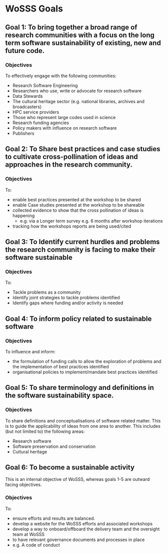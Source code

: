 # WoSSS Goals

## Goal 1: To bring together a broad range of research communities with a focus on the long term software sustainability of existing, new and future code.

### Objectives
To effectively engage with the following communities:

+ Research Software Engineering
+ Researchers who use, write or advocate for research software
+ Data Stewards
+ The cultural heritage sector (e.g. national libraries, archives and broadcasters)
+ HPC service providers
+ Those who represent large codes used in science
+ Research funding agencies
+ Policy makers with influence on research software
+ Publishers

## Goal 2: To Share best practices and case studies to cultivate cross-pollination of ideas and approaches in the research community.

### Objectives
To:

+ enable best practices presented at the workshop to be shared
+ enable Case studies presented at the workshop to be shareable
+ collected evidence to show that the cross pollination of ideas is happening
   + e.g. via a Longer term survey e.g. 6 months after workshop iterations
+ tracking how the workshops reports are being used/cited

## Goal 3: To Identify current hurdles and problems the research community is facing to make their software sustainable

### Objectives
To:

+ Tackle problems as a community
+ Identify joint strategies to tackle problems identified
+ Identify gaps where funding and/or activity is needed

## Goal 4: To inform policy related to sustainable software

### Objectives
To influence and inform:

+ the formulation of funding calls to allow the exploration of problems and the implementation of best practices identified
+ organisational policies to implement/mandate best practices identified

## Goal 5: To share terminology and definitions in the software sustainability space.

### Objectives
To share definitions and conceptualisations of software related matter. This is to guide the applicability of ideas from one area to another. This includes (but not limited to) the following areas:

+ Research software
+ Software preservation and conservation
+ Cultural heritage

## Goal 6: To become a sustainable activity
This is an internal objective of WoSSS, whereas goals 1-5 are outward facing objectives.

### Objectives
To:

+ ensure efforts and results are balanced.
+ develop a website for the WoSSS efforts and associated workshops
+ develop a way to onboard/offboard the delivery team and the oversight team at WoSSS
+ to have relevant governance documents and processes in place
+ e.g. A code of conduct
